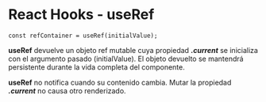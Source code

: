 # React Hooks - useRef

```
const refContainer = useRef(initialValue);
```

**useRef** devuelve un objeto ref mutable cuya propiedad ___.current___ se inicializa con el argumento pasado (initialValue). El objeto devuelto se mantendrá persistente durante la vida completa del componente.

**useRef** no notifica cuando su contenido cambia. Mutar la propiedad ___.current___ no causa otro renderizado.
